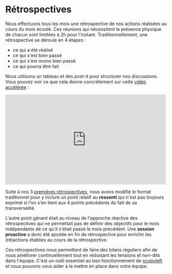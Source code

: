 # Rétrospectives

Nous effectuons tous les mois une rétrospective de nos actions réalisées au cours du mois écoulé. Ces réunions qui nécessitent la présence physique de chacun sont limitées à 2h pour l'instant. Traditionnellement, une rétrospective se déroule en 4 étapes :

* ce qui a été réalisé
* ce qui s'est bien passé
* ce qui s'est moins bien passé
* ce qui pourra être fait

Nous utilisons un tableau et des post-it pour structurer nos discussions. Vous pouvez voir ce que cela donne concrètement sur cette [vidéo accélérée](http://vimeo.com/user15722737/timelapse-retrospective-scopyleft) :

<iframe src="http://player.vimeo.com/video/57051886" width="500" height="281" frameborder="0" webkitAllowFullScreen mozallowfullscreen allowFullScreen></iframe>

Suite à nos 3 [premières rétrospectives](https://github.com/scopyleft/documentation/tree/master/pilotage/retrospectives), nous avons modifié le format traditionnel pour y inclure un point relatif au **ressenti** qui n'est pas toujours exprimé si l'on s'en tient aux 4 points précédents du fait de sa transversalité.

L'autre point gênant était au niveau de l'approche réactive des rétrospectives qui ne permettait pas de définir des objectifs pour le mois indépendants de ce qu'il s'était passé le mois précédent. Une **session proactive** a donc été ajoutée en fin de rétrospective pour enrichir les (ré)actions établies au cours de la rétrospective.

Ces rétrospectives nous permettent de faire des bilans réguliers afin de nous améliorer continuellement tout en réduisant les tensions et non-dits dans l'équipe. C'est un outil essentiel au bon fonctionnement de [scopyleft](http://scopyleft.fr) et nous pouvons vous aider à le mettre en place dans votre équipe.
